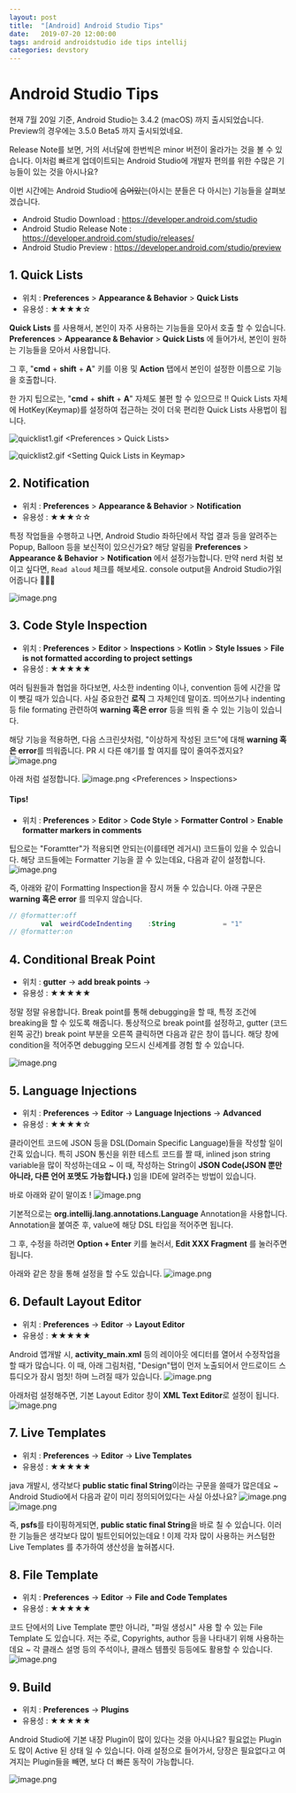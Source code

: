 ```yaml
---
layout: post
title:  "[Android] Android Studio Tips"
date:   2019-07-20 12:00:00
tags: android androidstudio ide tips intellij
categories: devstory
---
```


# Android Studio Tips

현재 7월 20일 기준, Android Studio는 3.4.2 (macOS) 까지 출시되었습니다.
Preview의 경우에는 3.5.0 Beta5 까지 출시되었네요.

Release Note를 보면, 거의 서너달에 한번씩은 minor 버전이 올라가는 것을 볼 수 있습니다.
이처럼 빠르게 업데이트되는 Android Studio에 개발자 편의를 위한 수많은 기능들이 있는 것을 아시나요?

이번 시간에는 Android Studio에 ~~숨어있는~~(아시는 분들은 다 아시는) 기능들을 살펴보겠습니다.

- Android Studio Download : https://developer.android.com/studio
- Android Studio Release Note : https://developer.android.com/studio/releases/
- Android Studio Preview : https://developer.android.com/studio/preview

## 1. Quick Lists
- 위치 : **Preferences** > **Appearance & Behavior** > **Quick Lists**
- 유용성 : ★★★★☆

**Quick Lists** 를 사용해서, 본인이 자주 사용하는 기능들을 모아서 호출 할 수 있습니다.
**Preferences** > **Appearance & Behavior** > **Quick Lists** 에 들어가서, 본인이 원하는 기능들을 모아서 사용합니다.

그 후, "**cmd** + **shift** + **A**" 키를 이용 및 **Action** 탭에서 본인이 설정한 이름으로 기능을 호출합니다.

한 가지 팁으로는, "**cmd** + **shift** + **A**" 자체도 불편 할 수 있으므로 !! Quick Lists 자체에 HotKey(Keymap)를 설정하여 접근하는 것이 더욱 편리한 Quick Lists 사용법이 됩니다.


![quicklist1.gif](/static/assets/img/posts/androidstudiotips/android-studio-tips-1.gif)
\<Preferences \> Quick Lists\>


![quicklist2.gif](/static/assets/img/posts/androidstudiotips/android-studio-tips-2.gif)
\<Setting Quick Lists in Keymap\>



## 2. Notification
- 위치 : **Preferences** > **Appearance & Behavior** > **Notification**
- 유용성 : ★★★☆☆

특정 작업들을 수행하고 나면, Android Studio 좌하단에서 작업 결과 등을 알려주는 Popup, Balloon 등을 보신적이 있으신가요?
해당 알림을 **Preferences** > **Appearance & Behavior** > **Notification** 에서 설정가능합니다.
만약 nerd 처럼 보이고 싶다면, `Read aloud` 체크를 해보세요. console output을 Android Studio가읽어줍니다 🤣🤣🤣

![image.png](/static/assets/img/posts/androidstudiotips/android-studio-tips-3.png)




## 3. Code Style Inspection
- 위치 : **Preferences** > **Editor** > **Inspections** > **Kotlin** > **Style Issues** > **File is not formatted according to project settings**
- 유용성 : ★★★★★

여러 팀원들과 협업을 하다보면, 사소한 indenting 이나, convention 등에 시간을 많이 뺏길 때가 있습니다.
사실 중요한건 **로직** 그 자체인데 말이죠. 
띄어쓰기나 indenting 등 file formating 관련하여 **warning 혹은 error** 등을 띄워 줄 수 있는 기능이 있습니다.

해당 기능을 적용하면, 다음 스크린샷처럼, "이상하게 작성된 코드"에 대해 **warning 혹은 error**를 띄워줍니다.
PR 시 다른 얘기를 할 여지를 많이 줄여주겠지요?
![image.png](/static/assets/img/posts/androidstudiotips/android-studio-tips-4.png)

아래 처럼 설정합니다.
![image.png](/static/assets/img/posts/androidstudiotips/android-studio-tips-5.png)
\<Preferences \> Inspections\>

#### Tips!
- 위치 : **Preferences** > **Editor** > **Code Style** > **Formatter Control** > **Enable formatter markers in comments**

팁으로는 "Foramtter"가 적용되면 안되는(이를테면 레거시) 코드들이 있을 수 있습니다. 해당 코드들에는 Formatter 기능을 끌 수 있는데요, 다음과 같이 설정합니다.
![image.png](/static/assets/img/posts/androidstudiotips/android-studio-tips-6.png)

즉, 아래와 같이 Formatting Inspection을 잠시 꺼둘 수 있습니다. 아래 구문은 **warning 혹은 error** 를 띄우지 않습니다.

```kotlin
// @formatter:off
        val  weirdCodeIndenting    :String            = "1"
// @formatter:on

```



## 4. Conditional Break Point
- 위치 : **gutter** -> **add break points** -> 
- 유용성 : ★★★★★

정말 정말 유용합니다. Break point를 통해 debugging을 할 때, 특정 조건에 breaking을 할 수 있도록 해줍니다.
통상적으로 break point를 설정하고, gutter (코드 왼쪽 공간) break point 부분을 오른쪽 클릭하면 다음과 같은 창이 뜹니다.
해당 창에 condition을 적어주면 debugging 모드시 신세계를 경험 할 수 있습니다.

![image.png](/static/assets/img/posts/androidstudiotips/android-studio-tips-7.png)




## 5. Language Injections
- 위치 : **Preferences** -> **Editor** -> **Language Injections** -> **Advanced**
- 유용성 : ★★★★☆

클라이언트 코드에 JSON 등을 DSL(Domain Specific Language)들을 작성할 일이 간혹 있습니다. 
특히 JSON 통신을 위한 테스트 코드를 짤 때, inlined json string variable을 많이 작성하는데요 ~ 
이 때, 작성하는 String이 **JSON Code(JSON 뿐만 아니라, 다른 언어 포멧도 가능합니다.)** 임을 IDE에 알려주는 방법이 있습니다.

바로 아래와 같이 말이죠 !
![image.png](/static/assets/img/posts/androidstudiotips/android-studio-tips-8.png)

기본적으로는 **org.intellij.lang.annotations.Language** Annotation을 사용합니다.
Annotation을 붙여준 후, value에 해당 DSL 타입을 적어주면 됩니다.

그 후, 수정을 하려면 **Option + Enter** 키를 눌러서, **Edit XXX Fragment** 를 눌러주면 됩니다.


아래와 같은 창을 통해 설정을 할 수도 있습니다.
![image.png](/static/assets/img/posts/androidstudiotips/android-studio-tips-9.png)



## 6. Default Layout Editor
- 위치 : **Preferences** -> **Editor** -> **Layout Editor**
- 유용성 : ★★★★★

Android 앱개발 시, **activity_main.xml** 등의 레이아웃 에디터를 열어서 수정작업을 할 때가 많습니다.
이 때, 아래 그림처럼, "Design"탭이 먼저 노출되어서 안드로이드 스튜디오가 잠시 멈칫! 하며 느려질 때가 있습니다.
![image.png](/static/assets/img/posts/androidstudiotips/android-studio-tips-10.png)

아래처럼 설정해주면, 기본 Layout Editor 창이 **XML Text Editor**로 설정이 됩니다.
![image.png](/static/assets/img/posts/androidstudiotips/android-studio-tips-11.png)




## 7. Live Templates
- 위치 : **Preferences** -> **Editor** -> **Live Templates**
- 유용성 : ★★★★★

java 개발시, 생각보다 **public static final String**이라는 구문을 쓸때가 많은데요 ~ Android Studio에서 다음과 같이 미리 정의되어있다는 사실 아셨나요?
![image.png](/static/assets/img/posts/androidstudiotips/android-studio-tips-12.png)
![image.png](/static/assets/img/posts/androidstudiotips/android-studio-tips-13.png)

즉, **psfs**를 타이핑하게되면, **public static final String**을 바로 칠 수 있습니다. 이러한 기능들은 생각보다 많이 빌트인되어있는데요 ! 
이제 각자 많이 사용하는 커스텀한 Live Templates 를 추가하여 생산성을 높혀봅시다.


## 8. File Template
- 위치 : **Preferences** -> **Editor** -> **File and Code Templates**
- 유용성 : ★★★★★

코드 단에서의 Live Template 뿐만 아니라, "파일 생성시" 사용 할 수 있는 File Template 도 있습니다.
저는 주로, Copyrights, author 등을 나타내기 위해 사용하는데요 ~ 각 클래스 설명 등의 주석이나,
클래스 템플릿 등등에도 활용할 수 있습니다.
![image.png](/static/assets/img/posts/androidstudiotips/android-studio-tips-14.png)


## 9. Build
- 위치 : **Preferences** -> **Plugins**
- 유용성 : ★★★★★

Android Studio에 기본 내장 Plugin이 많이 있다는 것을 아시나요? 필요없는 Plugin도 많이 Active 된 상태 일 수 있습니다.
아래 설정으로 들어가서, 당장은 필요없다고 여겨지는 Plugin들을 빼면, 보다 더 빠른 동작이 가능합니다.

![image.png](/static/assets/img/posts/androidstudiotips/android-studio-tips-15.png)